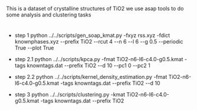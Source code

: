 This is a dataset of crystalline structures of TiO2
we use asap tools to do some analysis and clustering tasks

#
* step 1
python ../../scripts/gen_soap_kmat.py -fxyz rss.xyz -fdict knownphases.xyz --prefix TiO2 --rcut 4 --n 6 --l 6 --g 0.5 --periodic True --plot True

* step 2.1
python ../../scripts/kpca.py -fmat TiO2-n6-l6-c4.0-g0.5.kmat -tags knowntags.dat --prefix TiO2 --d 10 --pc1 0 --pc2 1

* step 2.2
python ../../scripts/kernel_density_estimation.py -fmat TiO2-n6-l6-c4.0-g0.5.kmat -tags knowntags.dat --prefix TiO2 --d 10

* step 3
python ../../scripts/clustering.py -kmat TiO2-n6-l6-c4.0-g0.5.kmat -tags knowntags.dat --prefix TiO2

